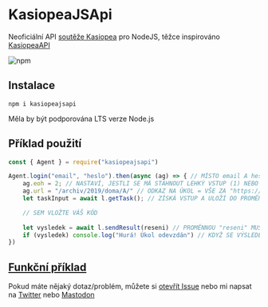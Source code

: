 # KasiopeaJSApi
 Neoficiální API [soutěže Kasiopea](https://kasiopea.matfyz.cz) pro NodeJS, těžce inspirováno [KasiopeaAPI](https://github.com/sorashi/KasiopeaApi/)
 
 ![npm](https://img.shields.io/npm/dy/kasiopeajsapi)
 
## Instalace
`npm i kasiopeajsapi`
 
 Měla by být podporována LTS verze Node.js

## Příklad použití
```js
const { Agent } = require("kasiopeajsapi")

Agent.login("email", "heslo").then(async (ag) => { // MÍSTO email A heslo NAPIŠTE VAŠE PŘIHL. ÚDAJE
    ag.eoh = 2; // NASTAVÍ, JESTLI SE MÁ STÁHNOUT LEHKÝ VSTUP (1) NEBO TĚŽKÝ (2), VÝCHOZÍ HODNOTA JE 1
    ag.url = "/archiv/2019/doma/A/" // ODKAZ NA ÚKOL = VŠE ZA "https://kasiopea.matfyz.cz"
    let taskInput = await l.getTask(); // ZÍSKÁ VSTUP A ULOŽÍ DO PROMĚNNÉ, ZE KTERÉ HO MŮŽETE VZÍT V KÓDU

    // SEM VLOŽTE VÁŠ KÓD
    
    let vysledek = await l.sendResult(reseni) // PROMĚNNOU "reseni" MUSÍTE VYTVOŘIT A MUSÍ BÝT STRING
    if (vysledek) console.log("Hurá! Úkol odevzdán") // KDYŽ SE VÝSLEDEK ÚSPĚŠNĚ ODEŠLE A JE SPRÁVNÝ, VRÁTÍ FUNKCE l.sendResult TRUE, POKUD BUDE NĚJAKÝ PROBLÉM PŘI ODESÍLÁNÍ NEBO JE VÝSLEDEK NESPRÁVNÝ, VRÁTI PromiseRejectionWarning
})
```

## [Funkční příklad](https://github.com/hernikplays/KasiopeaJSApi/blob/main/examples/archiv_2019_A.js)

Pokud máte nějaký dotaz/problém, můžete si [otevřít Issue](https://github.com/hernikplays/KasiopeaJSApi/issues) nebo mi napsat na [Twitter](https://twitter.com/hernikplays) nebo [Mastodon](https://makiroll.space/@hernik)
